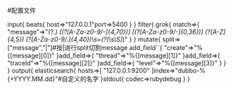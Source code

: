 #配置文件

input{
  beats{
    host=>"127.0.0.1"port=>5400
  }
}
filter{
  grok{
    match=>{
      "message"=>"(?<date>.*) \[(?<thread>[A-Za-z0-9/-]{4,70})\] \[(?<traceId>[A-Za-z0-9/-]{0,36})\] (?<level>[A-Z]{4,5})  (?<class>[A-Za-z0-9/.]{4,40})\s+(?<msg>[\\s\\S]*)"
    }
  }
  mutate{
    split=>["message","|"]#按|进行split切割message
    add_field``{
      "create"=>"%{[message][0]}"
    }add_field=>{
      "thread"=>"%{[message][1]}"
    }add_field=>{
      "traceId"=>"%{[message][2]}"
    }add_field=>{
      "level"=>"%{[message][3]}"
    }
  }
}
output{
  elasticsearch{
    hosts=>[
      "127.0.0.1:9200"
    ]index=>"dubbo-%{+YYYY.MM.dd}"#自定义的名字
  }stdout{
    codec=>rubydebug
  }
}